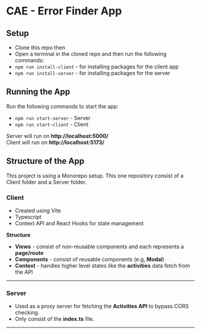 # CAE - Error Finder App

## Setup

- Clone this repo then
- Open a terminal in the cloned repo and then run the following commands:
- `npm run install-client` - for installing packages for the client app
- `npm run install-server` - for installing packages for the server

## Running the App

Run the following commands to start the app:

- `npm run start-server` - Server
- `npm run start-client` - Client

Server will run on **http://localhost:5000/**  
Client will run on **http://localhost:5173/**

## Structure of the App

This project is using a Monorepo setup. This one repository consist of a Client folder and a Server folder.

### Client

- Created using Vite
- Typescript
- Context API and React Hooks for state management

**Structure**

- **Views** - consist of non-reusable components and each represents a **page/route**
- **Components** - consist of reusable components (e.g, **Modal**)
- **Context** - handles higher level states like the **activities** data fetch from the API

---

### Server

- Used as a proxy server for fetching the **Activities API** to bypass CORS checking.
- Only consist of the **index.ts** file.

---
